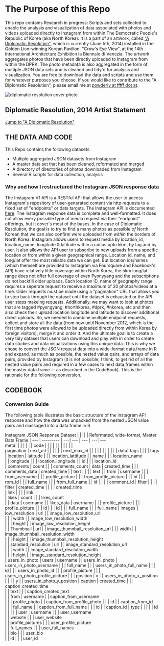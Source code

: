 # The Purpose of this Repo

This repo contains Research in progress: Scripts and sets collected to enable the analysis and visualization of data associated with photos and videos uploaded directly to Instagram from within The Democratic People's Republic of Korea (aka North Korea). It is a part of an artwork, called ["A Diplomatic Resolution"](http://wikipowdia.org/diplomaticresolution), which is currently (June 5th, 2014) installed in the Golden Lion-winning Korean Pavilion, "Crow's Eye View", at the 14th International Architecture Exhibition la Biennale di Venezia. The artwork aggregates photos that have been directly uploaded to Instagram from within the DPRK. The photo metadata is also aggregated in the form of multiple JSON data sets and is cleaned and tidy'd for analysis and visualization. You are free to download the data and scripts and use them for whatever purposes you choose. If you would like to contribute to the "A Diplomatic Resolution", please email me at [powderly at fffff dot at](mailto:powderly@fffff.at).


![diplomatic resolution cover photo](http://wikipowdia.org/images/logo/diplomaticresolution.jpg)
## Diplomatic Resolution, 2014 Artist Statement

[Jump to "A Diplomatic Resolution"](http://wikipowdia.org/diplomaticresolution)

## THE DATA AND CODE

This Repo contains the following datasets:
* Multiple aggregated JSON datasets from Instagram
* A master data set that has been cleaned, reformated and merged
* A directory of directories of photos downloaded from Instagram
* Several R scripts for data collection, analysis

### Why and how I restructured the Instagram JSON response data

The Instagram V1 API is a RESTful API that allows the user to access Instagram's repository of user-generated content via http requests to a fixed set of "endpoints" or data targets. The Instagram API is documented [here](http://instagram.com/developer/#). The instagram response data is complete and well-formatted. It does not allow every possible type of media request via their "endpoint" offerings, but it cover's most of the bases. In the case of Diplomatic Resolution, the goal is to try to find a many photos as possible *of* North Korean that we can also confirm were uploaded from *within* the borders of North Korea. Instagram allows users to request media by location_id, location_name, longitude & latitude within a radius upto 5km, by tag and by user. It also allows the API user to subscribe to new uploads from a specific location or from within a given geographical range. Location id, name, and long/lat offer the most reliable data we can get. But location ids/names (which themself are provided to Instagram via Foursquare and Facebook's API) have relatively little coverage within North Korea, the 5km long/lat range does not offer full coverage of even Pyonyyang and the subscriptions do not backfill older uploads. Each location ID, name of geography range requires a seperate request to receive a maximum of 20 photos/videos at a time. Older requests must be made using a "pagination" URL that allows you to step back through the dataset until the dataset is exhausted or the API user stops makeing requests. Additionally, we may want to look at photos that are tagged #pyongyang, #northkorea, #dprk, #nkorea, etc and then also check their upload location longitude and latitude to discover additional direct uploads. So, we needed to combine multiple endpoint requests, collect and store all the data (from now until November 2012, which is the first time photos were allowed to be uploaded directly from within Korea by foreign visitors), merge it and order it. And the ultimate goal is to create a very tidy dataset that users can download and play with in order to create data studies and data visualizations using this unique data. This is why we chose to convert the JSON request data into a wide-format data.frame in R and expand, as much as possible, the nested value pairs, and arrays of data pairs, provided by Instagram (it is not possible, I think, to get rid of all the nested value pairs and required in a few cases to next data.frames within the master data.frame -- as described in the CodeBook). This is the rationale for the following conversion. 

## CODEBOOK
### Conversion Guide

The following table illustrates the basic structure of the Instagram API response and how the data was unpacked from the nested JSON value pairs and massaged into a data.frame in R

Instagram JSON Response Dataset |      ||                  |           | Reformated, wide-format, Master Data Frame |
--- | --------- |                    ---|              --- |       --- |                                         ---| ---   
meta|           |                       |                  |           |                                    |
    | code      |                       |                  |           |                                    | 
    |           |                       |                  |           |                                    |     
pagination | next_url |                 |                  |           |                                    | 
    | next_max_id |                     |                  |           |                                    | 
    |           |                       |                  |           |                                    | 
data|	tags 	|						|	               |           | tags	
	| location	| latitude				|                  |	       | location_lattitude	
    |           | name					|    		       |           | location_name	
	|		    | longitude				|		           |	       | location_longitude	
	|     	    | id					|				   |		   | location_id	
	| comments	| count					|				   | 	 	   | comments_count	
	|	data	| created_time			|				   |	 	   | comments_data						| created_time
    |           | text					|				   |		   |						 			| text
    |           | from	                | username		   |		   |									| from_username
	|			|                       | profile_picture  |		   |									| from_profile_picture
	|			|	                    | id			   |		   |									| rom_id
	|			|	                    | full_name		   |		   |									| from_full_name
	|		    | id					|				   | 		   |									| comment_id
	| filter	|						|				   |		   | filter	
	| created_time |                    |				   |		   | created_time	
	| link		|						|			       |		   | link	
	| likes	    | count					|				   |		   | likes_count	
    |           | data                  | username		   |		   | likes_data							| username
	|			|	                    | profile_picture  |		   |									| profile_picture
	|			|	                    | id			   |		   |								    | id
	|  			|                 	    | full_name		   |		   | 								    | full_name
	| images	| low_resolution 	    | url			   |		   | image_low_resolution_url	
	|		    |					    | width			   |		   | image_low_resolution_width				   		   			    
	|		   	|	   			        | height	       |		   | image_low_resolution_height	
	|		    | Thumbnail		        | url			   |		   | image_thumnbail_resolution_url	
	|			|				        | width			   |		   | image_thumnbail_resolution_width	
	|			|				        | height		   |		   | image_thumnbail_resolution_height	
	|		  	| standard_resolution	| url			   |		   | image_standard_resolution_url	
	|			|				        | width			   |		   | image_standard_resolution_width	
	|			|					    | height		   |		   | image_standard_resolution_height	
	| users_in_photo | users		    | username	       |		   | users_in_photo						| users_in_photo_username
	|			|					    | full_name		   |		   |				 					| users_in_photo_full_name
	|		    |                       | id			   | 		   | 									| users_in_photo_id
	|			|				        | profile_picture  |		   | 									| users_in_photo_profile_picture
	|			| 						| position	       | x		   |									| users_in_photo_x_position
	|			|					    |                  | y		   |									| users_in_photo_y_position
	| caption   | created_time		    |	               |       	   | caption_created_time	
	|	        | text					|				   |		   | caption_created_text	
	|	        | from	                | username		   |		   | caption_from_username	
	|			|		                | profile_photo	   |		   | caption_from_profile_photo	
	|			|	                    | id			   |		   | caption_from_id	
	|			|	             	    | full_name		   |		   | caption_from_full_name	
	|		 	|		                | id			   |		   | caption_id	
	| type		|					    |                  | 		   |
	| id		|				        |                  |           |
	| user      | username				|				   |		   | user_username	
	|	        | website				|				   |		   | user_website	
	|	        | profile_pictures		|				   |		   | user_profile_picture	
	|	        | full_names			|				   |		   | user_full_names	
	|	        | bio					|				   |		   | user_bio	
	|	        | id					|				   |		   | user_id	
								

